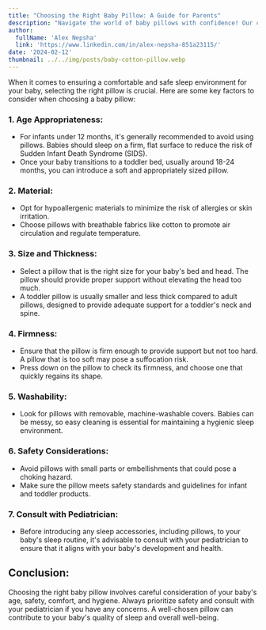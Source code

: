 ```yaml
---
title: "Choosing the Right Baby Pillow: A Guide for Parents"
description: "Navigate the world of baby pillows with confidence! Our comprehensive guide for parents is packed with essential tips and insights to help you choose the perfect pillow for your little one."
author:
  fullName: 'Alex Nepsha'
  link: 'https://www.linkedin.com/in/alex-nepsha-851a23115/'
date: '2024-02-12'
thumbnail: ../../img/posts/baby-cotton-pillow.webp
---
```


When it comes to ensuring a comfortable and safe sleep environment for your baby, selecting the right pillow is crucial. Here are some key factors to consider when choosing a baby pillow:

### 1. **Age Appropriateness:**
- For infants under 12 months, it's generally recommended to avoid using pillows. Babies should sleep on a firm, flat surface to reduce the risk of Sudden Infant Death Syndrome (SIDS).
- Once your baby transitions to a toddler bed, usually around 18-24 months, you can introduce a soft and appropriately sized pillow.

### 2. **Material:**
- Opt for hypoallergenic materials to minimize the risk of allergies or skin irritation.
- Choose pillows with breathable fabrics like cotton to promote air circulation and regulate temperature.

### 3. **Size and Thickness:**
- Select a pillow that is the right size for your baby's bed and head. The pillow should provide proper support without elevating the head too much.
- A toddler pillow is usually smaller and less thick compared to adult pillows, designed to provide adequate support for a toddler's neck and spine.

### 4. **Firmness:**
- Ensure that the pillow is firm enough to provide support but not too hard. A pillow that is too soft may pose a suffocation risk.
- Press down on the pillow to check its firmness, and choose one that quickly regains its shape.

### 5. **Washability:**
- Look for pillows with removable, machine-washable covers. Babies can be messy, so easy cleaning is essential for maintaining a hygienic sleep environment.

### 6. **Safety Considerations:**
- Avoid pillows with small parts or embellishments that could pose a choking hazard.
- Make sure the pillow meets safety standards and guidelines for infant and toddler products.

### 7. **Consult with Pediatrician:**
- Before introducing any sleep accessories, including pillows, to your baby's sleep routine, it's advisable to consult with your pediatrician to ensure that it aligns with your baby's development and health.

## Conclusion:
Choosing the right baby pillow involves careful consideration of your baby's age, safety, comfort, and hygiene. Always prioritize safety and consult with your pediatrician if you have any concerns. A well-chosen pillow can contribute to your baby's quality of sleep and overall well-being.

